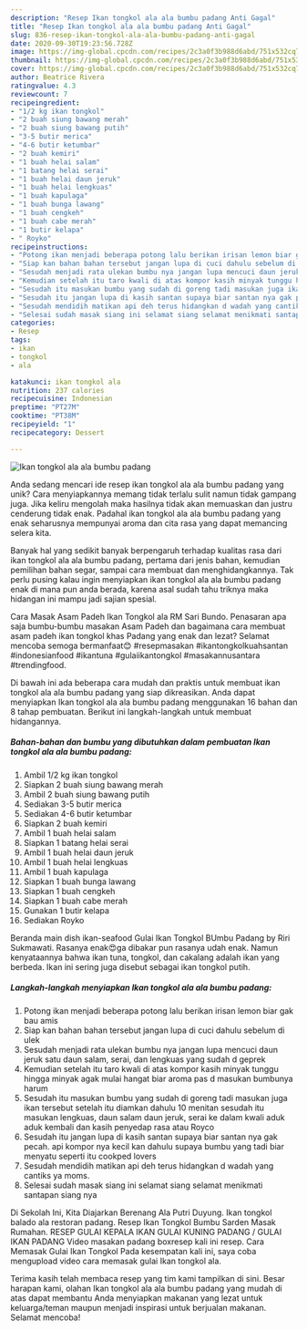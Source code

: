```yaml
---
description: "Resep Ikan tongkol ala ala bumbu padang Anti Gagal"
title: "Resep Ikan tongkol ala ala bumbu padang Anti Gagal"
slug: 836-resep-ikan-tongkol-ala-ala-bumbu-padang-anti-gagal
date: 2020-09-30T19:23:56.728Z
image: https://img-global.cpcdn.com/recipes/2c3a0f3b988d6abd/751x532cq70/ikan-tongkol-ala-ala-bumbu-padang-foto-resep-utama.jpg
thumbnail: https://img-global.cpcdn.com/recipes/2c3a0f3b988d6abd/751x532cq70/ikan-tongkol-ala-ala-bumbu-padang-foto-resep-utama.jpg
cover: https://img-global.cpcdn.com/recipes/2c3a0f3b988d6abd/751x532cq70/ikan-tongkol-ala-ala-bumbu-padang-foto-resep-utama.jpg
author: Beatrice Rivera
ratingvalue: 4.3
reviewcount: 7
recipeingredient:
- "1/2 kg ikan tongkol"
- "2 buah siung bawang merah"
- "2 buah siung bawang putih"
- "3-5 butir merica"
- "4-6 butir ketumbar"
- "2 buah kemiri"
- "1 buah helai salam"
- "1 batang helai serai"
- "1 buah helai daun jeruk"
- "1 buah helai lengkuas"
- "1 buah kapulaga"
- "1 buah bunga lawang"
- "1 buah cengkeh"
- "1 buah cabe merah"
- "1 butir kelapa"
- " Royko"
recipeinstructions:
- "Potong ikan menjadi beberapa potong lalu berikan irisan lemon biar gak bau amis"
- "Siap kan bahan bahan tersebut jangan lupa di cuci dahulu sebelum di ulek"
- "Sesudah menjadi rata ulekan bumbu nya jangan lupa mencuci daun jeruk satu daun salam, serai, dan lengkuas yang sudah d geprek"
- "Kemudian setelah itu taro kwali di atas kompor kasih minyak tunggu hingga minyak agak mulai hangat biar aroma pas d masukan bumbunya harum"
- "Sesudah itu masukan bumbu yang sudah di goreng tadi masukan juga ikan tersebut setelah itu diamkan dahulu 10 menitan sesudah itu masukan lengkuas, daun salam daun jeruk, serai ke dalam kwali aduk aduk kembali dan kasih penyedap rasa atau Royco"
- "Sesudah itu jangan lupa di kasih santan supaya biar santan nya gak pecah. api kompor nya kecil kan dahulu supaya bumbu yang tadi biar menyatu seperti itu cookped lovers"
- "Sesudah mendidih matikan api deh terus hidangkan d wadah yang cantiks ya moms."
- "Selesai sudah masak siang ini selamat siang selamat menikmati santapan siang nya"
categories:
- Resep
tags:
- ikan
- tongkol
- ala

katakunci: ikan tongkol ala 
nutrition: 237 calories
recipecuisine: Indonesian
preptime: "PT27M"
cooktime: "PT38M"
recipeyield: "1"
recipecategory: Dessert

---
```



![Ikan tongkol ala ala bumbu padang](https://img-global.cpcdn.com/recipes/2c3a0f3b988d6abd/751x532cq70/ikan-tongkol-ala-ala-bumbu-padang-foto-resep-utama.jpg)

Anda sedang mencari ide resep ikan tongkol ala ala bumbu padang yang unik? Cara menyiapkannya memang tidak terlalu sulit namun tidak gampang juga. Jika keliru mengolah maka hasilnya tidak akan memuaskan dan justru cenderung tidak enak. Padahal ikan tongkol ala ala bumbu padang yang enak seharusnya mempunyai aroma dan cita rasa yang dapat memancing selera kita.

Banyak hal yang sedikit banyak berpengaruh terhadap kualitas rasa dari ikan tongkol ala ala bumbu padang, pertama dari jenis bahan, kemudian pemilihan bahan segar, sampai cara membuat dan menghidangkannya. Tak perlu pusing kalau ingin menyiapkan ikan tongkol ala ala bumbu padang enak di mana pun anda berada, karena asal sudah tahu triknya maka hidangan ini mampu jadi sajian spesial.

Cara Masak Asam Padeh Ikan Tongkol ala RM Sari Bundo. Penasaran apa saja bumbu-bumbu masakan Asam Padeh dan bagaimana cara membuat asam padeh ikan tongkol khas Padang yang enak dan lezat? Selamat mencoba semoga bermanfaat😊 #resepmasakan #ikantongkolkuahsantan #indonesianfood #ikantuna #gulaiikantongkol #masakannusantara #trendingfood.


Di bawah ini ada beberapa cara mudah dan praktis untuk membuat ikan tongkol ala ala bumbu padang yang siap dikreasikan. Anda dapat menyiapkan Ikan tongkol ala ala bumbu padang menggunakan 16 bahan dan 8 tahap pembuatan. Berikut ini langkah-langkah untuk membuat hidangannya.

<!--inarticleads1-->

##### Bahan-bahan dan bumbu yang dibutuhkan dalam pembuatan Ikan tongkol ala ala bumbu padang:

1. Ambil 1/2 kg ikan tongkol
1. Siapkan 2 buah siung bawang merah
1. Ambil 2 buah siung bawang putih
1. Sediakan 3-5 butir merica
1. Sediakan 4-6 butir ketumbar
1. Siapkan 2 buah kemiri
1. Ambil 1 buah helai salam
1. Siapkan 1 batang helai serai
1. Ambil 1 buah helai daun jeruk
1. Ambil 1 buah helai lengkuas
1. Ambil 1 buah kapulaga
1. Siapkan 1 buah bunga lawang
1. Siapkan 1 buah cengkeh
1. Siapkan 1 buah cabe merah
1. Gunakan 1 butir kelapa
1. Sediakan  Royko


Beranda main dish ikan-seafood Gulai Ikan Tongkol BUmbu Padang by Riri Sukmawati. Rasanya enak😍ga dibakar pun rasanya udah enak. Namun kenyataannya bahwa ikan tuna, tongkol, dan cakalang adalah ikan yang berbeda. Ikan ini sering juga disebut sebagai ikan tongkol putih. 

<!--inarticleads2-->

##### Langkah-langkah menyiapkan Ikan tongkol ala ala bumbu padang:

1. Potong ikan menjadi beberapa potong lalu berikan irisan lemon biar gak bau amis
1. Siap kan bahan bahan tersebut jangan lupa di cuci dahulu sebelum di ulek
1. Sesudah menjadi rata ulekan bumbu nya jangan lupa mencuci daun jeruk satu daun salam, serai, dan lengkuas yang sudah d geprek
1. Kemudian setelah itu taro kwali di atas kompor kasih minyak tunggu hingga minyak agak mulai hangat biar aroma pas d masukan bumbunya harum
1. Sesudah itu masukan bumbu yang sudah di goreng tadi masukan juga ikan tersebut setelah itu diamkan dahulu 10 menitan sesudah itu masukan lengkuas, daun salam daun jeruk, serai ke dalam kwali aduk aduk kembali dan kasih penyedap rasa atau Royco
1. Sesudah itu jangan lupa di kasih santan supaya biar santan nya gak pecah. api kompor nya kecil kan dahulu supaya bumbu yang tadi biar menyatu seperti itu cookped lovers
1. Sesudah mendidih matikan api deh terus hidangkan d wadah yang cantiks ya moms.
1. Selesai sudah masak siang ini selamat siang selamat menikmati santapan siang nya


Di Sekolah Ini, Kita Diajarkan Berenang Ala Putri Duyung. Ikan tongkol balado ala restoran padang. Resep Ikan Tongkol Bumbu Sarden Masak Rumahan. RESEP GULAI KEPALA IKAN GULAI KUNING PADANG / GULAI IKAN PADANG Video masakan padang boxresep kali ini resep. Cara Memasak Gulai Ikan Tongkol Pada kesempatan kali ini, saya coba mengupload video cara memasak gulai Ikan tongkol ala. 

Terima kasih telah membaca resep yang tim kami tampilkan di sini. Besar harapan kami, olahan Ikan tongkol ala ala bumbu padang yang mudah di atas dapat membantu Anda menyiapkan makanan yang lezat untuk keluarga/teman maupun menjadi inspirasi untuk berjualan makanan. Selamat mencoba!
